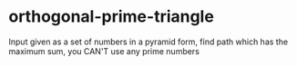 # orthogonal-prime-triangle
Input given as a set of numbers in a pyramid form, find path which has the maximum sum, you CAN'T use any prime numbers 
